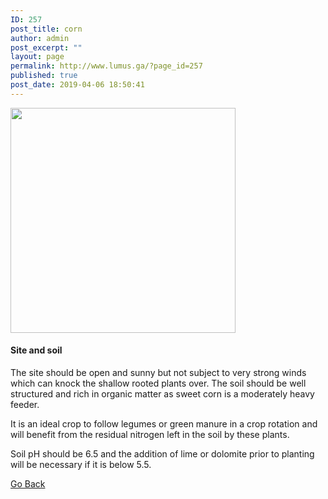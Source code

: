 ```yaml
---
ID: 257
post_title: corn
author: admin
post_excerpt: ""
layout: page
permalink: http://www.lumus.ga/?page_id=257
published: true
post_date: 2019-04-06 18:50:41
---
```

<img src="http://www.lumus.ga/wp-content/uploads/2019/04/corn-1726017_640-e1554574774652.jpg" sizes="(max-width: 360px) 100vw, 360px" srcset="http://www.lumus.ga/wp-content/uploads/2019/04/corn-1726017_640-e1554574774652.jpg 360w, http://www.lumus.ga/wp-content/uploads/2019/04/corn-1726017_640-e1554574774652-150x150.jpg 150w, http://www.lumus.ga/wp-content/uploads/2019/04/corn-1726017_640-e1554574774652-300x300.jpg 300w" alt="" width="360" height="360" />
<h4>Site and soil</h4>
The site should be open and sunny but not subject to very strong winds which can knock the shallow rooted plants over. The soil should be well structured and rich in organic matter as sweet corn is a moderately heavy feeder.

It is an ideal crop to follow legumes or green manure in a crop rotation and will benefit from the residual nitrogen left in the soil by these plants.

Soil pH should be 6.5 and the addition of lime or dolomite prior to planting will be necessary if it is below 5.5.

<a role="button" href="http://35.237.139.75/?page_id=228">
Go Back
</a>